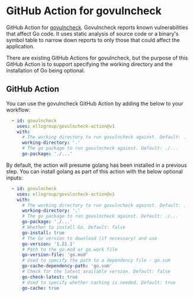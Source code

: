 # GitHub Action for govulncheck

GitHub Action for [govulncheck](https://pkg.go.dev/golang.org/x/vuln/cmd/govulncheck). Govulncheck reports known 
vulnerabilities that affect Go code. It uses static analysis of source code or a binary's symbol table to narrow down 
reports to only those that could affect the application.

There are existing GitHub Actions for govulncheck, but the purpose of this GitHub Action is to support specifying the
working directory and the installation of Go being optional.

## GitHub Action

You can use the govulncheck GitHub Action by adding the below to your workflow:
```yaml
  - id: govulncheck
    uses: ellogroup/govulncheck-action@v1
    with:
      # The working directory to run govulncheck against. Default: .
      working-directory: '.'
      # The go package to run govulncheck against. Default: ./...
      go-package: './...'
```

By default, the action will presume golang has been installed in a previous step. You can install golang as part of this
action with the below optional inputs:
```yaml
  - id: govulncheck
    uses: ellogroup/govulncheck-action@v1
    with:
      # The working directory to run govulncheck against. Default: .
      working-directory: '.'
      # The go package to run govulncheck against. Default: ./...
      go-package: './...'
      # Whether to install Go. Default: false
      go-install: true
      # The Go version to download (if necessary) and use
      go-version: '1.21.1'
      # Path to the go.mod or go.work file
      go-version-file: 'go.mod'
      # Used to specify the path to a dependency file - go.sum
      go-cache-dependency-path: 'go.sum'
      # Check for the latest available version. Default: false
      go-check-latest: true
      # Used to specify whether caching is needed. Default: true
      go-cache: true
```